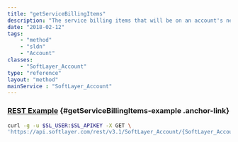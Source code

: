 ```yaml
---
title: "getServiceBillingItems"
description: "The service billing items that will be on an account's next invoice. "
date: "2018-02-12"
tags:
    - "method"
    - "sldn"
    - "Account"
classes:
    - "SoftLayer_Account"
type: "reference"
layout: "method"
mainService : "SoftLayer_Account"
---
```


### [REST Example](#getServiceBillingItems-example) <a href="/article/rest/"><i class="fas fa-question"></i></a> {#getServiceBillingItems-example .anchor-link} 
```bash
curl -g -u $SL_USER:$SL_APIKEY -X GET \
'https://api.softlayer.com/rest/v3.1/SoftLayer_Account/{SoftLayer_AccountID}/getServiceBillingItems'
```

